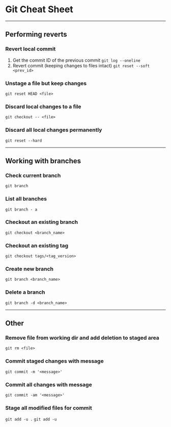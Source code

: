 # Git Cheat Sheet
---

## Performing reverts

### Revert local commit

1. Get the commit ID of the previous commit
    `git log --oneline`
2. Revert commit (keeping changes to files intact)
    `git reset --soft <prev_id>`

### Unstage a file but keep changes

`git reset HEAD <file>`

### Discard local changes to a file

`git checkout -- <file>`

### Discard all local changes permanently

`git reset --hard`

---

## Working with branches

### Check current branch

`git branch`

### List all branches

`git branch - a`

### Checkout an existing branch

`git checkout <branch_name>`

### Checkout an existing tag

`git checkout tags/<tag_version>`

### Create new branch

`git branch <branch_name>`

### Delete a branch

`git branch -d <branch_name>`


---

## Other

### Remove file from working dir and add deletion to staged area

`git rm <file>`

### Commit staged changes with message

`git commit -m '<message>'`

### Commit all changes with message

`git commit -am '<message>'`

### Stage all modified files for commit
`git add -u .`
`git add -u`
